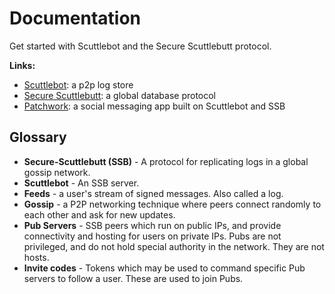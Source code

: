 # Documentation

Get started with Scuttlebot and the Secure Scuttlebutt protocol.

**Links:**

- [Scuttlebot](http://ssbc.github.io/scuttlebot/): a p2p log store
- [Secure Scuttlebutt](http://ssbc.github.io/secure-scuttlebutt/): a global database protocol
- [Patchwork](http://ssbc.github.io/patchwork/): a social messaging app built on Scuttlebot and SSB

## Glossary

 - **Secure-Scuttlebutt (SSB)** - A protocol for replicating logs in a global gossip network.
 - **Scuttlebot** - An SSB server.
 - **Feeds** - a user's stream of signed messages. Also called a log.
 - **Gossip** - a P2P networking technique where peers connect randomly to each other and ask for new updates.
 - **Pub Servers** - SSB peers which run on public IPs, and provide connectivity and hosting for users on private IPs. Pubs are not privileged, and do not hold special authority in the network. They are not hosts.
 - **Invite codes** - Tokens which may be used to command specific Pub servers to follow a user. These are used to join Pubs.
